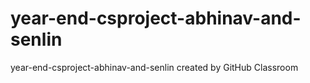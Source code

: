 # year-end-csproject-abhinav-and-senlin
year-end-csproject-abhinav-and-senlin created by GitHub Classroom
